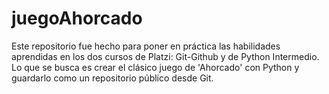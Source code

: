 # juegoAhorcado
Este repositorio fue hecho para poner en práctica las habilidades aprendidas en los dos cursos de Platzi: Git-Github y de Python Intermedio. Lo que se busca es crear el clásico juego de 'Ahorcado' con Python y guardarlo como un repositorio público desde Git.
